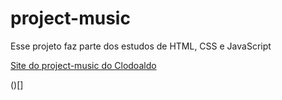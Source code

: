 # project-music
Esse projeto faz parte dos estudos de HTML, CSS e JavaScript

[Site do project-music do Clodoaldo](https://minoru-yamanaka.github.io/projeto_do_clodoaldo_project-music/)

()[]